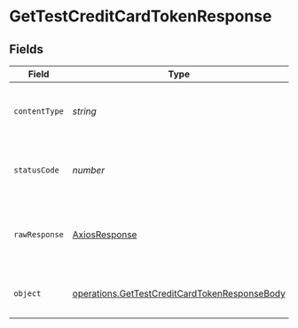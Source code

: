 # GetTestCreditCardTokenResponse


## Fields

| Field                                                                                                          | Type                                                                                                           | Required                                                                                                       | Description                                                                                                    |
| -------------------------------------------------------------------------------------------------------------- | -------------------------------------------------------------------------------------------------------------- | -------------------------------------------------------------------------------------------------------------- | -------------------------------------------------------------------------------------------------------------- |
| `contentType`                                                                                                  | *string*                                                                                                       | :heavy_check_mark:                                                                                             | HTTP response content type for this operation                                                                  |
| `statusCode`                                                                                                   | *number*                                                                                                       | :heavy_check_mark:                                                                                             | HTTP response status code for this operation                                                                   |
| `rawResponse`                                                                                                  | [AxiosResponse](https://axios-http.com/docs/res_schema)                                                        | :heavy_minus_sign:                                                                                             | Raw HTTP response; suitable for custom response parsing                                                        |
| `object`                                                                                                       | [operations.GetTestCreditCardTokenResponseBody](../../models/operations/gettestcreditcardtokenresponsebody.md) | :heavy_minus_sign:                                                                                             | Successfully Fetched Credit Card Token                                                                         |